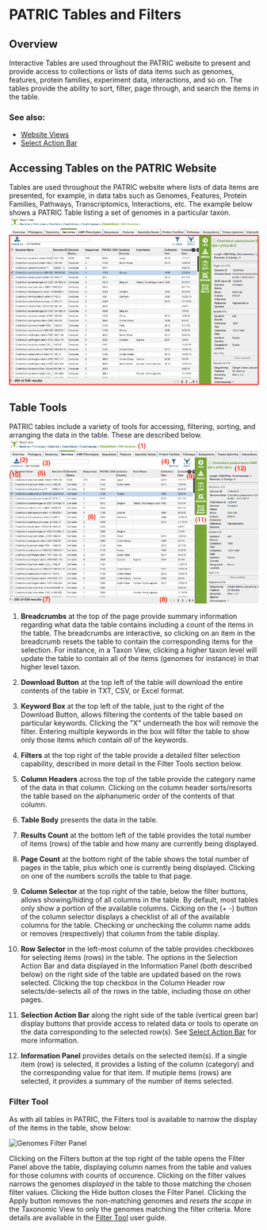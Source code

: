 # PATRIC Tables and Filters

## Overview
Interactive Tables are used throughout the PATRIC website to present and provide access to collections or lists of data items such as genomes, features, protein families, experiment data, interactions, and so on. The tables provide the ability to sort, filter, page through, and search the items in the table.

### See also:
  * [Website Views](./website_views.html)
  * [Select Action Bar](./action_bar.html)

## Accessing Tables on the PATRIC Website
Tables are used throughout the PATRIC website where lists of data items are presented, for example, in data tabs such as Genomes, Features, Protein Families, Pathways, Transcriptomics, Interactions, etc. The example below shows a PATRIC Table listing a set of genomes in a particular taxon.
![PATRIC Table](./images/patric_table.png) 

## Table Tools
PATRIC tables include a variety of tools for accessing, filtering, sorting, and arranging the data in the table.  These are described below.
![PATRIC Table Tools](./images/patric_table_tools.png) 

1. **Breadcrumbs** at the top of the page provide summary information regarding what data the table contains including a count of the items in the table.  The breadcrumbs are interactive, so clicking on an item in the breadcrumb resets the table to contain the corresponding items for the selection. For instance, in a Taxon View, clicking a higher taxon level will update the table to contain all of the items (genomes for instance) in that higher level taxon.

2. **Download Button** at the top left of the table will download the entire contents of the table in TXT, CSV, or Excel format.

3. **Keyword Box** at the top left of the table, just to the right of the Download Button, allows filtering the contents of the table based on particular keywords. Clicking the "X" underneath the box will remove the filter.  Entering multiple keywords in the box will filter the table to show only those items which contain *all* of the keywords.

4. **Filters** at the top right of the table provide a detailed filter selection capability, described in more detail in the Filter Tools section below.

5. **Column Headers** across the top of the table provide the category name of the data in that column. Clicking on the column header sorts/resorts the table based on the alphanumeric order of the contents of that column.

6. **Table Body** presents the data in the table.

7. **Results Count** at the bottom left of the table provides the total number of items (rows) of the table and how many are currently being displayed.

8. **Page Count** at the bottom right of the table shows the total number of pages in the table, plus which one is currently being displayed.  Clicking on one of the numbers scrolls the table to that page.

9. **Column Selector** at the top right of the table, below the filter buttons, allows showing/hiding of all columns in the table.  By default, most tables only show a portion of the available columns. Cicking on the (+ -) button of the column selector displays a checklist of all of the available columns for the table.  Checking or unchecking the column name adds or removes (respectively) that column from the table display.

10. **Row Selector** in the left-most column of the table provides checkboxes for selecting items (rows) in the table. The options in the Selection Action Bar and data displayed in the Information Panel (both described below) on the right side of the table are updated based on the rows selected. Clicking the top checkbox in the Column Header row selects/de-selects all of the rows in the table, including those on other pages.

11. **Selection Action Bar** along the right side of the table (vertical green bar) display buttons that provide access to related data or tools to operate on the data corresponding to the selected row(s). See [Select Action Bar](./action_bar.html) for more information.

12. **Information Panel** provides details on the selected item(s).  If a single item (row) is selected, it provides a listing of the column (category) and the corresponding value for that item.  If mutiple items (rows) are selected, it provides a summary of the number of items selected.

### Filter Tool

As with all tables in PATRIC, the Filters tool is available to narrow the display of the items in the table, show below:
  
![Genomes Filter Panel](../images/genomes_filter_panel.png)

Clicking on the Filters button at the top right of the table opens the Filter Panel above the table, displaying column names from the table and values for those columns with counts of occurence.  Clicking on the filter values narrows the genomes *displayed* in the table to those matching the chosen filter values.  Clicking the Hide button closes the Filter Panel.  Clicking the Apply button removes the non-matching genomes and *resets the scope* in the Taxonomic View to only the genomes matching the filter criteria. More details are available in the [Filter Tool](../other/filter_tool.html) user guide.


